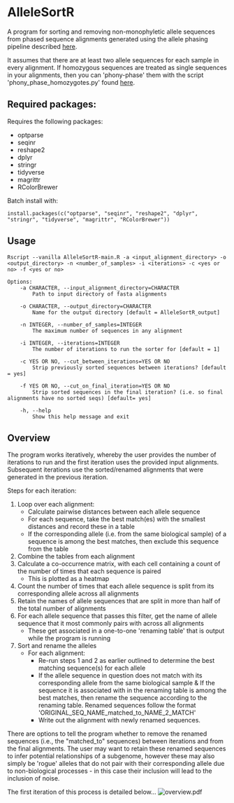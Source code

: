 # AlleleSortR
A program for sorting and removing non-monophyletic allele sequences from phased sequence alignments generated using the allele phasing pipeline described [here](https://github.com/hkore1/TargetAllelePhasing/tree/main).

It assumes that there are at least two allele sequences for each sample in every alignment. If homozygous sequences are treated as single sequences in your alignments, then you can 'phony-phase' them with the script 'phony_phase_homozygotes.py' found [here](https://github.com/hkore1/python_scripts/blob/main/phony_phase_homozygotes.py).

## Required packages:
Requires the following packages:
* optparse
* seqinr
* reshape2
* dplyr
* stringr
* tidyverse
* magrittr
* RColorBrewer

Batch install with:

`install.packages(c("optparse", "seqinr", "reshape2", "dplyr", "stringr", "tidyverse", "magrittr", "RColorBrewer"))`

## Usage
```
Rscript --vanilla AlleleSortR-main.R -a <input_alignment_directory> -o <output_directory> -n <number_of_samples> -i <iterations> -c <yes or no> -f <yes or no>
```

```
Options:
	-a CHARACTER, --input_alignment_directory=CHARACTER
		Path to input directory of fasta alignments

	-o CHARACTER, --output_directory=CHARACTER
		Name for the output directory [default = AlleleSortR_output]

	-n INTEGER, --number_of_samples=INTEGER
		The maximum number of sequences in any alignment 

	-i INTEGER, --iterations=INTEGER
		The number of iterations to run the sorter for [default = 1]

	-c YES OR NO, --cut_between_iterations=YES OR NO
		Strip previously sorted sequences between iterations? [default = yes]

	-f YES OR NO, --cut_on_final_iteration=YES OR NO
		Strip sorted sequences in the final iteration? (i.e. so final alignments have no sorted seqs) [default= yes]

	-h, --help
		Show this help message and exit
```

## Overview
The program works iteratively, whereby the user provides the number of iterations to run and the first iteration uses the provided input alignments. Subsequent iterations use the sorted/renamed alignments that were generated in the previous iteration.

Steps for each iteration:

1. Loop over each alignment:
   * Calculate pairwise distances between each allele sequence
   * For each sequence, take the best match(es) with the smallest distances and record these in a table
   * If the corresponding allele (i.e. from the same biological sample) of a sequence is among the best matches, then exclude this sequence from the table
2. Combine the tables from each alignment
3. Calculate a co-occurrence matrix, with each cell containing a count of the number of times that each sequence is paired
   * This is plotted as a heatmap
4. Count the number of times that each allele sequence is split from its corresponding allele across all alignments
5. Retain the names of allele sequences that are split in more than half of the total number of alignments
6. For each allele sequence that passes this filter, get the name of allele sequence that it most commonly pairs with across all alignments
   * These get associated in a one-to-one 'renaming table' that is output while the program is running
7. Sort and rename the alleles
   * For each alignment:
     - Re-run steps 1 and 2 as earlier outlined to determine the best matching sequence(s) for each allele
     - If the allele sequence in question does not match with its corresponding allele from the same biological sample & If the sequence it is associated with in the renaming table is among the best matches, then rename the sequence according to the renaming table. Renamed sequences follow the format 'ORIGINAL_SEQ_NAME_matched_to_NAME_2_MATCH'
     - Write out the alignment with newly renamed sequences.

There are options to tell the program whether to remove the renamed sequences (i.e., the "matched_to" sequences) between iterations and from the final alignments. The user may want to retain these renamed sequences to infer potential relationships of a subgenome, however these may also simply be 'rogue' alleles that do not pair with their corresponding allele due to non-biological processes - in this case their inclusion will lead to the inclusion of noise.


The first iteration of this process is detailed below...
![overview.pdf](overview.jpg)
